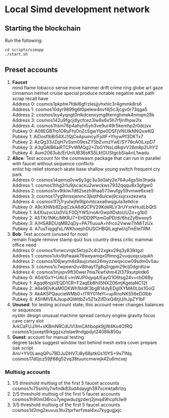 # Local Simd development network

## Starting the blockchain

Run the following:

```
cd scripts/simapp
./start.sh
```

## Preset accounts

1. **Faucet**<br>
   mind flame tobacco sense move hammer drift crime ring globe art gaze cinnamon helmet cruise special produce notable negative wait path scrap recall have<br>
   Address 0: cosmos1pkptre7fdkl6gfrzlesjjvhxhlc3r4gmmk8rs6<br>
   Address 1: cosmos10dyr9899g6t0pelew4nvf4j5c3jcgv0r73qga5<br>
   Address 2: cosmos1xy4yqngt0nlkdcenxymg8tenrghmek4nmqm28k<br>
   Address 3: cosmos142u9fgcjdlycfcez3lw8x6x5h7rfjlnfhpw2lx<br>
   Address 4: cosmos1hsm76p4ahyhl5yh3ve9ur49r5kemhp2r0dcjvx<br>
   Pubkey 0: A08EGB7ro1ORuFhjOnZcSgwYlpe0DSFjVNUIkNNQxwKQ<br>
   Pubkey 1: AiDosfIbBi54XJ1QjCeApumcy/FjdtF+YhywPf3DKTx7<br>
   Pubkey 2: AzQg33JZqH7vSsm09esZY5bZvmzYwE/SY78cA0iLxpD7<br>
   Pubkey 3: A3gOAlB6aiRTCPvWMQg2+ZbGYNsLd8qlvV28m8p2UhY2<br>
   Pubkey 4: Aum2063ub/ErUnIUB36sK55LktGUStgcbSiaAnL1wadu
2. **Alice**: Test account for the cosmwasm package that can run in parallel with faucet without sequence conflicts<br>
   enlist hip relief stomach skate base shallow young switch frequent cry park<br>
   Address 0: cosmos14qemq0vw6y3gc3u3e0aty2e764u4gs5le3hada<br>
   Address 1: cosmos1hhg2rlu9jscacku2wwckws7932qqqu8x3gfgw0<br>
   Address 2: cosmos1xv9tklw7d82sezh9haa573wufgy59vmwe6xxe5<br>
   Address 3: cosmos17yg9mssjenmc3jkqth6ulcwj9cxujrxxzezwta<br>
   Address 4: cosmos1f7j7ryulwjfe9ljplvhtcaxa6wqgula3etktce<br>
   Pubkey 0: A9cXhWb8ZpqCzkA8dQCPV29KdeRLV3rUYxrkHudLbQtS<br>
   Pubkey 1: A4XluzvcUx0ViLF0DjYW5/noArGwpltDstoUUZo+g1b0<br>
   Pubkey 2: A5TKr1NKc/MKRJ7+EHDD9PlzmGaPD/di/6hzZyBwxoy5<br>
   Pubkey 3: A/HSABDUqMB2qDy+PA7fiuuuA+hfrco2VwwiThMiTzUx<br>
   Pubkey 4: A7usTiqgqfxL/WKhoephDUSCHBQlLagtwI/qTmEteTRM
3. **Bob**: Test account (unused for now)<br>
   remain fragile remove stamp quiz bus country dress critic mammal office need<br>
   Address 0: cosmos1lvrwcvrqlc5ktzp2c4t22xgkx29q3y83lktgzl<br>
   Address 1: cosmos1vkv9sfwaak76weyamqx0flmng2vuquxqcuqukh<br>
   Address 2: cosmos106jwym4s9aujcmes26myzzwqsccw09sdm0v5au<br>
   Address 3: cosmos1c7wpeen2uv8thayf7g8q2rgpm29clj0dgrdtzw<br>
   Address 4: cosmos1mjxpv9ft30wer7ma7kwfxhm42l379xutplrdk6<br>
   Pubkey 0: A0d/GxY+UALE+miWJP0qyq4/EayG1G6tsg24v+cbD6By<br>
   Pubkey 1: Agqd6njsVEQD1CR+F2aqEb8hil5NXZ06mjKgetaNC12t<br>
   Pubkey 2: A6e9ElvKaM0DKWh1bIdK3bgB14dyEDgIXYMA0Lbs1GoQ<br>
   Pubkey 3: AkAK5PQaucieWMb0+tTRY01feYI+upRnoNK556eD0Ibb<br>
   Pubkey 4: A5HMVEAJsupdQWItbZv5Z1xZifDixQi6tjU/hJpZY1bF
4. **Unused**: for testing account state; this account never changes balances or sequences<br>
   oyster design unusual machine spread century engine gravity focus cave carry slot<br>
   ArkCaFUJ/IH+vKBmNRCdUVl3mCAhbopk9jjW4Ko4OfRQ<br>
   cosmos1cjsxept9rkggzxztslae9ndgpdyt2408lk850u
5. **Guest**: account for manual testing<br>
   degree tackle suggest window test behind mesh extra cover prepare oak script<br>
   Am/+YV0LaeqQPu7BDJuDHV7J8y68ptkGs10YS+9s71Nq<br>
   cosmos17d0jcz59jf68g52vq38tuuncmwwjk42u6mcxej

### Multisig accounts

1. 1/5 threshold multisig of the first 5 faucet accounts<br>
   cosmos1v75snhly7wfndk83ud4daygh397vcmkta8rlzq
2. 2/5 threshold multisig of the first 5 faucet accounts<br>
   cosmos1h90ml36rcu7yegwduzgzderj2jmq49hcpfclw9
3. 3/5 threshold multisig of the first 5 faucet accounts<br>
   cosmos1d2mg2euvus3tu2tprfwrfzeal4xu7kygugjxjc
